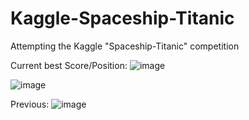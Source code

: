 # Kaggle-Spaceship-Titanic
Attempting the Kaggle "Spaceship-Titanic" competition

Current best Score/Position:
![image](https://user-images.githubusercontent.com/86370763/228997415-84386a33-ef48-4866-9a85-0096ea316488.jpeg)

![image](https://user-images.githubusercontent.com/86370763/228939157-b3acba19-523b-4242-8038-1736255645ab.jpeg)

Previous:
![image](https://user-images.githubusercontent.com/86370763/228259260-9f512e3d-8612-4f03-87d2-a3f3443855c1.jpeg)
